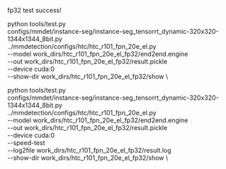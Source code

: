 fp32 test success!

python tools/test.py \
configs/mmdet/instance-seg/instance-seg_tensorrt_dynamic-320x320-1344x1344_8bit.py \
../mmdetection/configs/htc/htc_r101_fpn_20e_el.py \
--model work_dirs/htc_r101_fpn_20e_el_fp32/end2end.engine \
--out work_dirs/htc_r101_fpn_20e_el_fp32/result.pickle \
--device cuda:0 \
--show-dir work_dirs/htc_r101_fpn_20e_el_fp32/show \


python tools/test.py \
configs/mmdet/instance-seg/instance-seg_tensorrt_dynamic-320x320-1344x1344_8bit.py \
../mmdetection/configs/htc/htc_r101_fpn_20e_el.py \
--model work_dirs/htc_r101_fpn_20e_el_fp32/end2end.engine \
--out work_dirs/htc_r101_fpn_20e_el_fp32/result.pickle \
--device cuda:0 \
--speed-test \
--log2file work_dirs/htc_r101_fpn_20e_el_fp32/result.log \
--show-dir work_dirs/htc_r101_fpn_20e_el_fp32/show \

